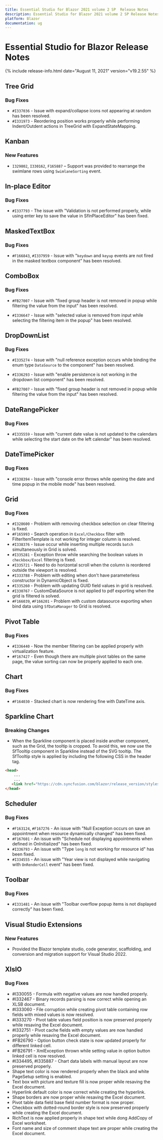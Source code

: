 ```yaml
---
title: Essential Studio for Blazor 2021 volume 2 SP  Release Notes  
description: Essential Studio for Blazor 2021 volume 2 SP Release Notes    
platform: Blazor
documentation: ug
---
```


# Essential Studio for Blazor  Release Notes  

{% include release-info.html date="August 11, 2021"  version="v19.2.55" %} 


## Tree Grid

### Bug Fixes

- `#I337036` - Issue with expand/collapse icons not appearing at random has been resolved.
- `#I331973` - Reordering position works properly while performing Indent/Outdent actions in TreeGrid with ExpandStateMapping.

## Kanban

### New Features

- `I329802`, `I330162`, `F165887` – Support was provided to rearrange the swimlane rows using `SwimlaneSorting` event.

## In-place Editor

### Bug Fixes

- `#I337793` - The issue with "Validation is not performed properly, while using enter key to save the value in SfInPlaceEditor" has been fixed.

## MaskedTextBox

### Bug Fixes

- `#F166843`, `#I337959` - Issue with "`keydown` and `keyup` events are not fired in the masked textbox component" has been resolved.

## ComboBox

### Bug Fixes

- `#FB27007` - Issue with "fixed group header is not removed in popup while filtering the value from the input" has been resolved.

- `#I336647` - Issue with "selected value is removed from input while selecting the filtering item in the popup" has been resolved.

## DropDownList

### Bug Fixes

- `#I335274`  - Issue with "null reference exception occurs while binding the enum type `DataSource` to the component" has been resolved.

- `#I336293` - Issue with "enable persistence is not working in the dropdown list component" has been resolved.

- `#FB27007` - Issue with "fixed group header is not removed in popup while filtering the value from the input" has been resolved.

## DateRangePicker

### Bug Fixes

- `#I335559` - Issue with "current date value is not updated to the calendars while selecting the start date on the left calendar" has been resolved.

## DateTimePicker

### Bug Fixes

- `#I338394` - Issue with "console error throws while opening the date and time popup in the mobile mode" has been resolved.

## Grid

### Bug Fixes

- `#I328600` - Problem with removing checkbox selection on clear filtering is fixed.
- `#F165993` - Search operation in `Excel/Checkbox` filter with FilterItemTemplate is not working for integer column is resolved.
- `#I338376` - Issue occur while inserting multiple records `batch` simultaneously in Grid is solved.
- `#I335281` - Exception throw while searching the boolean values in `checkbox/Excel` filtering is fixed.
- `#I335721` - Need to do horizontal scroll when the column is reordered outside the viewport is resolved.
- `#I333788` - Problem with editing when don't have parameterless constructor in DynamicObject is fixed.
- `#I335260` - Problem with updating GUID field values in grid is resolved.
- `#I330767` - CustomDataSource is not applied to pdf exporting when the grid is filtered is solved.
- `#F166039`, `#F166201` - Problem with custom datasource exporting when bind data using `SfDataManager` to Grid is resolved.

## Pivot Table

### Bug Fixes

- `#I336440` - Now the member filtering can be applied properly with virtualization feature.
- `#F167427` - Even though there are multiple pivot tables on the same page, the value sorting can now be properly applied to each one.

## Chart

### Bug Fixes

- `#F164030` - Stacked chart is now rendering fine with DateTime axis.

## Sparkline Chart

### Breaking Changes

- When the Sparkline component is placed inside another component, such as the Grid, the tooltip is cropped. To avoid this, we now use the SfTooltip component in Sparkline instead of the SVG tooltip. The SfTooltip style is applied by including the following CSS in the header tag.

```html
<head>
    ...
    ...
   <link href="https://cdn.syncfusion.com/blazor/release_version/styles/bootstrap4.css" rel="stylesheet" />
</head>
```

## Scheduler

### Bug Fixes

- `#F163124`, `#F167276` - An issue with "Null Exception occurs on save an appointment when resource dynamically changed" has been fixed.
- `#F167601` - An issue with "Schedule not displaying appointments when defined in OnInitialized" has been fixed.
- `#I336793` - An issue with "Type `long` is not working for resource id" has been fixed.
- `#I334555` - An issue with "Year view is not displayed while navigating with `OnRenderCell` event" has been fixed.

## Toolbar

### Bug Fixes

- `#I331481` - An issue with "Toolbar overflow popup items is not displayed correctly" has been fixed.

## Visual Studio Extensions

### New Features

- Provided the Blazor template studio, code generator, scaffolding, and conversion and migration support for Visual Studio 2022.

## XlsIO

### Bug Fixes

* \#I330055 - Formula with negative values are now handled properly.
* \#I332467 - Binary records parsing is now correct while opening an XLSB document.
* \#I333060 - File corruption while creating pivot table containing row fields with mixed values is now resolved.
* \#I333270 - Pivot table values field position is now preserved properly while resaving the Excel document.
* \#I332751 - Pivot cache fields with empty values are now handled properly while resaving the Excel document.
* \#FB26790 - Option button check state is now updated properly for different linked cell.
* \#FB26791 - XmlException thrown while setting value in option button linked cell is now resolved.
* \#I334495, \#I335887 - Chart data labels with manual layout are now preserved properly.
* Shape text color is now rendered properly when the black and white PageSetup setting is enabled.
* Text box with picture and texture fill is now proper while resaving the Excel document.
* Hyperlink default color is now correct while creating the hyperlink. 
* Shape borders are now proper while resaving the Excel document.
* Pivot table data field base field number format is now proper.
* Checkbox with dotted-round border style is now preserved properly while creating the Excel document.
* RichText is now applied properly in shape text while dong AddCopy of Excel worksheet.
* Font name and size of comment shape text are proper while creating the Excel document.